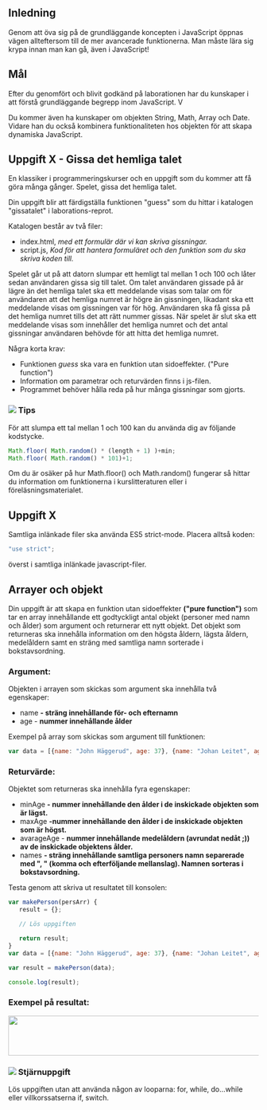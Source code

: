 ## Inledning
Genom att öva sig på de grundläggande koncepten i JavaScript öppnas vägen allteftersom till de mer avancerade funktionerna. Man måste lära sig krypa innan man kan gå, även i JavaScript!

## Mål
Efter du genomfört och blivit godkänd på laborationen har du kunskaper i att förstå grundläggande begrepp inom JavaScript. V


Du kommer även ha kunskaper om objekten String, Math, Array och Date. Vidare han du också kombinera funktionaliteten hos objekten för att skapa dynamiska JavaScript.

## Uppgift X - Gissa det hemliga talet
En klassiker i programmeringskurser och en uppgift som du kommer att få göra många gånger. Spelet, gissa det hemliga talet. 

Din uppgift blir att färdigställa funktionen "guess" som du hittar i katalogen "gissatalet" i laborations-reprot.

Katalogen består av två filer:

* index.html, _med ett formulär där vi kan skriva gissningar._
* script.js, _Kod för att hantera formuläret och den funktion som du ska skriva koden till._

Spelet går ut på att datorn slumpar ett hemligt tal mellan 1 och 100 och låter sedan användaren gissa sig till talet. Om talet användaren gissade på är lägre än det hemliga talet ska ett meddelande visas som talar om för användaren att det hemliga numret är högre än gissningen, likadant ska ett meddelande visas om gissningen var för hög. Användaren ska få gissa på det hemliga numret tills det att rätt nummer gissas. När spelet är slut ska ett meddelande visas som innehåller det hemliga numret och det antal gissningar användaren behövde för att hitta det hemliga numret.

Några korta krav:

* Funktionen _guess_ ska vara en funktion utan sidoeffekter. ("Pure function")
* Information om parametrar och returvärden finns i js-filen.
* Programmet behöver hålla reda på hur många gissningar som gjorts.

### ![][info] Tips
För att slumpa ett tal mellan 1 och 100 kan du använda dig av följande kodstycke.

```js
Math.floor( Math.random() * (length + 1) )+min;
Math.floor( Math.random() * 101)+1;
```

Om du är osäker på hur Math.floor() och Math.random() fungerar så hittar du information om funktionerna i kurslitteraturen eller i föreläsningsmaterialet.

## Uppgift X
Samtliga inlänkade filer ska använda ES5 strict-mode. Placera alltså koden:

```js
"use strict";
```

överst i samtliga inlänkade javascript-filer.
## Arrayer och objekt
Din uppgift är att skapa en funktion utan sidoeffekter **("pure function")** som tar en array innehållande ett godtyckligt antal objekt (personer med namn och ålder) som argument och returnerar ett nytt objekt. Det objekt som returneras ska innehålla information om den högsta åldern, lägsta åldern, medelåldern samt en sträng med samtliga namn sorterade i bokstavsordning.

### Argument:
Objekten i arrayen som skickas som argument ska innehålla två egenskaper:

* name **- sträng innehållande för- och efternamn**
* age - **nummer innehållande ålder**

Exempel på array som skickas som argument till funktionen:

```js
var data = [{name: "John Häggerud", age: 37}, {name: "Johan Leitet", age: 36}, {name: "Mats Loock", age: 46}];
```


### Returvärde:
Objektet som returneras ska innehålla fyra egenskaper:	

* minAge **- nummer innehållande den ålder i de inskickade objekten som är lägst.**
* maxAge **-nummer innehållande den ålder i de inskickade objekten som är högst.**
* avarageAge - **nummer innehållande medelåldern (avrundat nedåt ;)) av de inskickade objektens ålder.**
* names  **- sträng innehållande samtliga personers namn separerade med ", " (komma och efterföljande mellanslag). Namnen sorteras i bokstavsordning.**

Testa genom att skriva ut resultatet till konsolen:

```js
var makePerson(persArr) {
   result = {};

   // Lös uppgiften

   return result;
}
var data = [{name: "John Häggerud", age: 37}, {name: "Johan Leitet", age: 36}, {name: "Mats Loock", age: 46}];

var result = makePerson(data);

console.log(result);
```

### Exempel på resultat:
<img class="size-full wp-image-541 aligncenter" src="http://coursepress.lnu.se/kurs/webbteknik-i/files/2012/11/2012-11-29-09-16-41.png" alt="" width="727" height="80" />

### ![][star] Stjärnuppgift
Lös uppgiften utan att använda någon av looparna: for, while, do...while eller villkorssatserna if, switch.

[star]:https://coursepress.lnu.se/program/webbprogrammerare/wp-content/plugins/coursepress/icons/24/star_yellow.png

[info]:https://coursepress.lnu.se/program/webbprogrammerare/wp-content/plugins/coursepress/icons/24/information.png